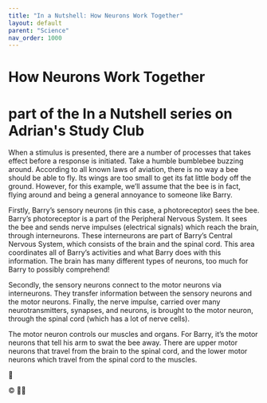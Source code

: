 ```yaml
---
title: "In a Nutshell: How Neurons Work Together"
layout: default
parent: "Science"
nav_order: 1000
---
```


# How Neurons Work Together
# part of the In a Nutshell series on Adrian's Study Club

<label class="label label-green">

When a stimulus is presented, there are a number of processes that takes effect before a response is initiated. Take a humble bumblebee buzzing around. According to all known laws of aviation, there is no way a bee should be able to fly. Its wings are too small to get its fat little body off the ground. However, for this example, we’ll assume that the bee is in fact, flying around and being a general annoyance to someone like Barry. 

Firstly, Barry’s sensory neurons (in this case, a photoreceptor) sees the bee. Barry’s photoreceptor is a part of the Peripheral Nervous System. It sees the bee and sends nerve impulses (electrical signals) which reach the brain, through interneurons. These interneurons are part of Barry’s Central Nervous System, which consists of the brain and the spinal cord. This area coordinates all of Barry’s activities and what Barry does with this information. The brain has many different types of neurons, too much for Barry to possibly comprehend!

Secondly, the sensory neurons connect to the motor neurons via interneurons. They transfer information between the sensory neurons and the motor neurons. Finally, the nerve impulse, carried over many neurotransmitters, synapses, and neurons, is brought to the motor neuron, through the spinal cord (which has a lot of nerve cells).

The motor neuron controls our muscles and organs. For Barry, it’s the motor neurons that tell his arm to swat the bee away. There are upper motor neurons that travel from the brain to the spinal cord, and the lower motor neurons which travel from the spinal cord to the muscles. 

🐝

© 🥜🐚
